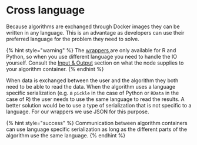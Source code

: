 # Cross language

Because algorithms are exchanged through Docker images they can be written in any language. This is an advantage as developers can use their preferred language for the problem they need to solve.&#x20;

{% hint style="warning" %}
The [wrappers ](wrappers.md)are only available for R and Python, so when you use different language you need to handle the IO yourself. Consult the [Input & Output](input-and-output.md) section on what the node supplies to your algorithm container.
{% endhint %}

When data is exchanged between the user and the algorithm they both need to be able to read the data. When the algorithm uses a language specific serialization (e.g. a `pickle` in the case of Python or `RData` in the case of R) the user needs to use the same language to read the results. A better solution would be to use a type of serialization that is not specific to a language. For our wrappers we use JSON for this purpose.&#x20;

{% hint style="success" %}
Communication between algorithm containers can use language specific serialization as long as the different parts of the algorithm use the same language. &#x20;
{% endhint %}

